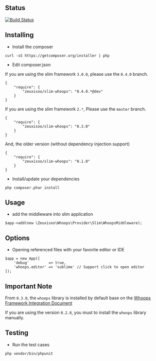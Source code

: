 ## Status

[![Build Status](https://travis-ci.org/zeuxisoo/php-slim-whoops.png?branch=master)](https://travis-ci.org/zeuxisoo/php-slim-whoops)

## Installing

- Install the composer

```
curl -sS https://getcomposer.org/installer | php
```

- Edit composer.json

If you are using the slim framework `3.0.0`, please use the `0.4.0` branch.

```
{
    "require": {
        "zeuxisoo/slim-whoops": "0.4.0.*@dev"
    }
}
```

If you are using the slim framework `2.*`, Please use the `master` branch.

```
{
    "require": {
        "zeuxisoo/slim-whoops": "0.3.0"
    }
}
```

And, the older version (without dependency injection support)

```
{
    "require": {
        "zeuxisoo/slim-whoops": "0.1.0"
    }
}
```

- Install/update your dependencies

```
php composer.phar install
```

## Usage

- add the middleware into slim application

```
$app->add(new \Zeuxisoo\Whoops\Provider\Slim\WhoopsMiddleware);
```

## Options

- Opening referenced files with your favorite editor or IDE

```
$app = new App([
    'debug'         => true,
    'whoops.editor' => 'sublime' // Support click to open editor
]);
```

## Important Note

From `0.3.0`, the `whoops` library is installed by default base on the [Whoops Framework Integration Document](https://github.com/filp/whoops/blob/master/docs/Framework%20Integration.md#contributing-an-integration-with-a-framework)

If you are using the version `0.2.0`, you must to install the `whoops` library manually.

## Testing

- Run the test cases

```
php vendor/bin/phpunit
```
